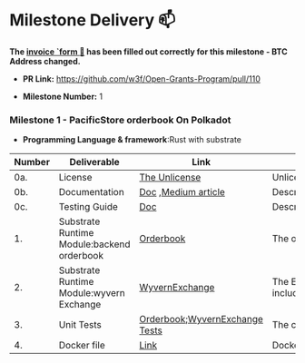 # Milestone Delivery :mailbox:


**The [invoice `form :pencil:](https://forms.gle/8Wx7nxtq8fKrsuEz8) has been filled out correctly for this milestone - BTC Address changed.**  

* **PR Link:** https://github.com/w3f/Open-Grants-Program/pull/110

* **Milestone Number:** 1

### Milestone 1 - PacificStore  orderbook On Polkadot 

- **Programming Language & framework**:Rust  with substrate

| Number | Deliverable                                       | Link | Notes |
| ------ | --------------------------------------------------| ---- | -------|
| 0a.    | License |  [The Unlicense](https://github.com/vlbos/pacificstore-node/blob/master/LICENSE)|Unlicense|
| 0b.    | Documentation                                      | [Doc](https://github.com/vlbos/pacificstore-node/blob/milestone-1/doc/pacific_store_milestone1.md) ,[Medium article](https://vlbos2018.medium.com/pacificstore-orderbook-wyvernexchange-modules-bca9af39111) | Describe functionality|
| 0c.    | Testing Guide                                      | [Doc](https://github.com/vlbos/pacificstore-node/blob/milestone-1/doc/pacific_store_milestone1_testing_guide.md)  | Describe quick start,how to use,test example |
| 1.     | Substrate Runtime Module:backend orderbook |[Orderbook](https://github.com/vlbos/pacificstore-node/tree/milestone-1/pallets/orderbook)|The orderbook includes:`postOrder``postAssetWhitelist`,`getOrder`,`getOrders`,`getAsset`,`getAssets`.|
| 2.     | Substrate Runtime Module:wyvern Exchange |[WyvernExchange](https://github.com/vlbos/pacificstore-node/tree/milestone-1/pallets/wyvern-exchange) |The Exchange includes:`hashOrder`,`requireValidOrder`,`validateOrderParameters`,`validateOrder`,`approveOrder`,`cancelOrder`.[wyvern](https://github.com/ProjectOpenSea/wyvern-js/blob/master/src/wyvern-ethereum/contracts/exchange/ExchangeCore.sol)|
| 3.    | Unit Tests                             |[Orderbook](https://github.com/vlbos/pacificstore-node/blob/milestone-1/pallets/orderbook/src/tests.rs);[WyvernExchange Tests](https://github.com/vlbos/pacificstore-node/blob/milestone-1/pallets/wyvern-exchange/src/tests.rs) |The code will have 95% unit-test coverage to ensure functionality |
| 4.    | Docker file                            | [Link](https://github.com/vlbos/pacificstore-node/blob/milestone-1/Dockerfile)|Docker image with a Substrate chain using the sdk, demonstrating its functionality |



